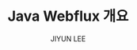 ---
order: 24
layout: post
title: "Java Webflux 개요"
subtitle: ""
tag: Tech Notes
type: tech-notes
blog: true
text: true
author: JIYUN LEE
post-header: true
header-img: img/01_main.png
prev-link: "../java-mapstruct-intro/"
---